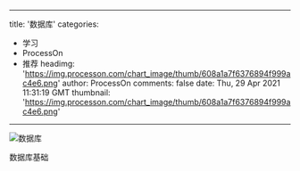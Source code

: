 
---
title: '数据库'
categories: 
 - 学习
 - ProcessOn
 - 推荐
headimg: 'https://img.processon.com/chart_image/thumb/608a1a7f6376894f999ac4e6.png'
author: ProcessOn
comments: false
date: Thu, 29 Apr 2021 11:31:19 GMT
thumbnail: 'https://img.processon.com/chart_image/thumb/608a1a7f6376894f999ac4e6.png'
---

<div>   
<img class="thumb" alt="数据库" src="https://img.processon.com/chart_image/thumb/608a1a7f6376894f999ac4e6.png" referrerpolicy="no-referrer">
<p>数据库基础</p>  
</div>
            